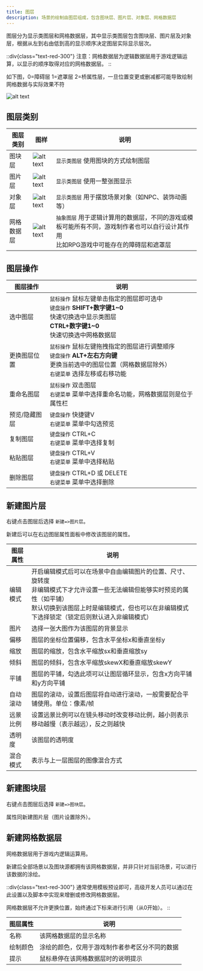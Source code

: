 ```yaml
---
title: 图层
description: 场景的绘制由图层组成，包含图块层、图片层、对象层、网格数据层
---
```


图层分为显示类图层和网格数据层，其中显示类图层包含图块层、图片层及对象层，根据从左到右由低到高的显示顺序决定图层实际显示层次。

::div{class="text-red-300"}
注意：网格数据层为逻辑数据层用于游戏逻辑运算，以显示的顺序取得对应的网格数据层。
::

如下图，0=障碍层 1=遮罩层 2=桥属性层，一旦位置变更或删减都可能导致绘制网格数据与实际效果不符

![alt text](https://assbak.gcw.wiki/gcw/image/zh_hans/getting-started/7.scene/3.layer/image.png)

## 图层类别

| 图层类别   | 图样                                                                                            | 说明                                                                                                                                     |
| ---------- | ----------------------------------------------------------------------------------------------- | ---------------------------------------------------------------------------------------------------------------------------------------- |
| 图块层     | ![alt text](https://assbak.gcw.wiki/gcw/image/zh_hans/getting-started/7.scene/3.layer/image-1.png) | `显示类图层` 使用图块的方式绘制图层                                                                                                      |
| 图片层     | ![alt text](https://assbak.gcw.wiki/gcw/image/zh_hans/getting-started/7.scene/3.layer/image-2.png) | `显示类图层` 使用一整张图显示                                                                                                            |
| 对象层     | ![alt text](https://assbak.gcw.wiki/gcw/image/zh_hans/getting-started/7.scene/3.layer/image-3.png) | `显示类图层` 用于摆放场景对象（如NPC、装饰动画等）                                                                                       |
| 网格数据层 | ![alt text](https://assbak.gcw.wiki/gcw/image/zh_hans/getting-started/7.scene/3.layer/image-4.png) | `抽象图层` 用于逻辑计算用的数据层，不同的游戏或模板可能所有不同，游戏制作者也可以自行设计其作用<br>比如RPG游戏中可能存在的障碍层和遮罩层 |

## 图层操作

| 图层操作      | 说明                                                                                                                                                        |
| ------------- | ----------------------------------------------------------------------------------------------------------------------------------------------------------- |
| 选中图层      | `鼠标操作` 鼠标左键单击指定的图层即可选中<br>`键盘操作` **SHIFT+数字键1~0**<br>快速切换选中显示类图层<br>**CTRL+数字键1~0**<br>快速切换选中网格数据层       |
| 更换图层位置  | `鼠标操作` 鼠标左键拖拽指定的图层进行调整顺序<br>`键盘操作` **ALT+左右方向键**<br>更换当前选中的图层位置（网格数据层除外）<br>`右键菜单` 选择左移或右移功能 |
| 重命名图层    | `鼠标操作` 双击图层<br>`右键菜单` 菜单中选择重命名功能，网格数据层则是位于属性栏                                                                            |
| 预览/隐藏图层 | ``键盘操作`` 快捷键V<br>`右键菜单` 菜单中勾选预览                                                                                                           |
| 复制图层      | `键盘操作` CTRL+C<br>`右键菜单` 菜单中选择复制                                                                                                              |
| 粘贴图层      | `键盘操作` CTRL+V<br>`右键菜单` 菜单中选择粘贴                                                                                                              |
| 删除图层      | `键盘操作` CTRL+D 或 DELETE<br>`右键菜单` 菜单中选择删除                                                                                                    |

## 新建图片层

右键点击图层后选择 `新建=>图片层`。

新建后可以在右边图层属性面板中修改该图层的属性。

| 图层属性 | 说明                                                                                                                                                                                                                           |
| -------- | ------------------------------------------------------------------------------------------------------------------------------------------------------------------------------------------------------------------------------ |
| 编辑模式 | 开启编辑模式后可以在场景中自由编辑图片的位置、尺寸、旋转度<br>非编辑模式下才允许设置一些无法编辑但能够实时预览的属性（如平铺）<br>默认切换到该图层上时是编辑模式，但也可以在非编辑模式下选择锁定（锁定后则默认进入非编辑模式） |
| 图片     | 选择一张大图作为该图层的背景显示                                                                                                                                                                                               |
| 偏移     | 图层的坐标位置偏移，包含水平坐标x和垂直坐标y                                                                                                                                                                                   |
| 缩放     | 图层的缩放，包含水平缩放sx和垂直缩放sy                                                                                                                                                                                         |
| 倾斜     | 图层的倾斜，包含水平缩放skewX和垂直缩放skewY                                                                                                                                                                                   |
| 平铺     | 图层的平铺，勾选此项可以让图层循环显示，包含x方向平铺和y方向平铺                                                                                                                                                               |
| 自动滚动 | 图层的滚动，设置后图层将自动进行滚动，一般需要配合平铺使用。单位：像素/帧                                                                                                                                                      |
| 远景比例 | 设置远景比例可以在镜头移动时改变移动比例，越小则表示移动越慢（表示越远），反之则越快                                                                                                                                           |
| 透明度   | 该图层的透明度                                                                                                                                                                                                                 |
| 混合模式 | 表示与上一层图层的图像混合方式                                                                                                                                                                                                 |

## 新建图块层

右键点击图层后选择 `新建=>图块层`。

属性同新建图片层（图片设置除外）。

## 新建网格数据层

网格数据层用于游戏内逻辑运算用。

新建后全部场景以及图块源都拥有该网格数据层，并非只针对当前场景，可以进行该数据的涂绘。

::div{class="text-red-300"}
通常使用模板预设即可，高级开发人员可以通过在此设置以及脚本中实现来增删或修改网格数据层。

网格数据层不允许更换位置，始终通过下标来进行引用（从0开始）。
::

| 图层属性 | 说明                                           |
| -------- | ---------------------------------------------- |
| 名称     | 该网格数据层的显示名称                         |
| 绘制颜色 | 涂绘的颜色，仅用于游戏制作者参考区分不同的数据 |
| 提示     | 鼠标悬停在该网格数据层时的说明提示             |
